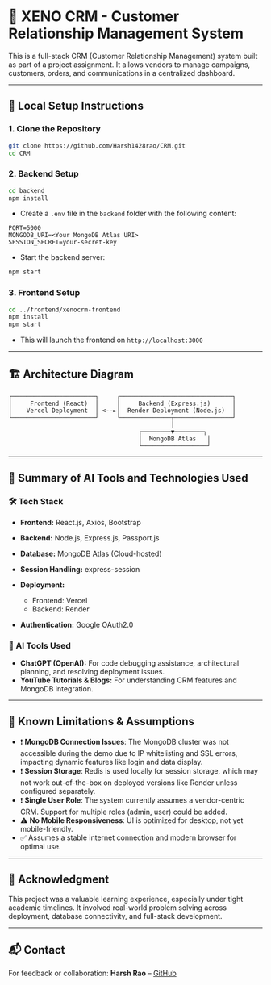 
# 🧠 XENO CRM - Customer Relationship Management System

This is a full-stack CRM (Customer Relationship Management) system built as part of a project assignment. It allows vendors to manage campaigns, customers, orders, and communications in a centralized dashboard.

---

## 🚀 Local Setup Instructions

### 1. Clone the Repository

```bash
git clone https://github.com/Harsh1428rao/CRM.git
cd CRM
````

### 2. Backend Setup

```bash
cd backend
npm install
```

* Create a `.env` file in the `backend` folder with the following content:

```env
PORT=5000
MONGODB_URI=<Your MongoDB Atlas URI>
SESSION_SECRET=your-secret-key
```

* Start the backend server:

```bash
npm start
```

### 3. Frontend Setup

```bash
cd ../frontend/xenocrm-frontend
npm install
npm start
```

* This will launch the frontend on `http://localhost:3000`

---

## 🏗️ Architecture Diagram

```
┌───────────────────────┐     ┌───────────────────────────────┐
│     Frontend (React)  │     │     Backend (Express.js)      │
│    Vercel Deployment  │ <--►│  Render Deployment (Node.js)  │
└───────────────────────┘     └──────────────┬────────────────┘
                                             │
                                    ┌────────▼────────┐
                                    │  MongoDB Atlas   │
                                    └──────────────────┘
```

---

## 🧠 Summary of AI Tools and Technologies Used

### 🛠️ Tech Stack

* **Frontend:** React.js, Axios, Bootstrap
* **Backend:** Node.js, Express.js, Passport.js
* **Database:** MongoDB Atlas (Cloud-hosted)
* **Session Handling:** express-session
* **Deployment:**

  * Frontend: Vercel
  * Backend: Render
* **Authentication:** Google OAuth2.0

### 🧠 AI Tools Used

* **ChatGPT (OpenAI):** For code debugging assistance, architectural planning, and resolving deployment issues.
* **YouTube Tutorials & Blogs:** For understanding CRM features and MongoDB integration.

---

## 🚧 Known Limitations & Assumptions

* ❗ **MongoDB Connection Issues**: The MongoDB cluster was not accessible during the demo due to IP whitelisting and SSL errors, impacting dynamic features like login and data display.
* ❗ **Session Storage**: Redis is used locally for session storage, which may not work out-of-the-box on deployed versions like Render unless configured separately.
* ❗ **Single User Role**: The system currently assumes a vendor-centric CRM. Support for multiple roles (admin, user) could be added.
* ⚠️ **No Mobile Responsiveness**: UI is optimized for desktop, not yet mobile-friendly.
* ✅ Assumes a stable internet connection and modern browser for optimal use.

---

## 💬 Acknowledgment

This project was a valuable learning experience, especially under tight academic timelines. It involved real-world problem solving across deployment, database connectivity, and full-stack development.

---

## 📬 Contact

For feedback or collaboration:
**Harsh Rao** – [GitHub](https://github.com/Harsh1428rao)

```


```
